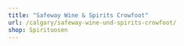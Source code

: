 ```yaml
---
title: "Safeway Wine & Spirits Crowfoot"
url: /calgary/safeway-wine-und-spirits-crowfoot/
shop: Spirituosen
---
```

